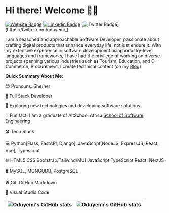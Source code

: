 # Hi there! Welcome 👋🏾

[![Website Badge](https://img.shields.io/badge/-yemi.dev-000000?style=for-the-badge&logo=Google-Chrome&logoColor=white&link=https://yemi.dev)](https://yemi.dev) [![Linkedin Badge](https://img.shields.io/badge/-oduyemi-blue?style=for-the-badge&logo=Linkedin&logoColor=white&link=https://www.linkedin.com/in/oduyemi)](https://www.linkedin.com/in/opeyemi-oduyemi-bba776124) [![Twitter Badge](https://img.shields.io/badge/-@oduyemi_-1ca0f1?style=for-the-badge&logo=twitter&logoColor=white&link=https://twitter.com/oduyemi_)](https://twitter.com/oduyemi_)

I am a seasoned and approachable Software Developer, passionate about crafting digital products that enhance everyday life, not just endure it. With my extensive experience in software development using industry-level languages and frameworks, I have had the privilege of working on diverse projects spanning various industries such as Tourism, Education, and E-Commerce, Procurement. I create technical content (on my [Blog](https://oduyemi.hashnode.dev/)) 

**Quick Summary About Me**:


😊 Pronouns: She/her

💼   Full Stack Developer

🤔   Exploring new technologies and developing software solutions.

💡    Fun fact: I am a graduate of AltSchool Africa [School of Software Engineering](https://altschoolafrica.com/schools/engineering)



🛠  Tech Stack

💻   Python[Flask, FastAPI, Django], JavaScript[NodeJS, ExpressJS, React, Vue], Typescript


🌐   HTML5 CSS Bootstrap/Tailwind/MUI JavaScript TypeScript React, NextJS


🛢   MySQL, MONGODB, PostgreSQL


⚙️   Git, GitHub Markdown


🔧   Visual Studio Code


| <img align="center" src="https://github-readme-stats.vercel.app/api?username=oduyemi&show_icons=true&include_all_commits=true&hide_border=true" alt="Oduyemi's GitHub stats" /> | <img align="center" src="https://github-readme-stats.vercel.app/api/top-langs/?username=oduyemi&langs_count=8&layout=compact&hide_border=true" alt="Oduyemi's GitHub stats" /> |
| ------------- | ------------- |

